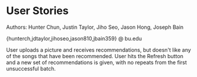 # User Stories

Authors: Hunter Chun, Justin Taylor, Jiho Seo, Jason Hong, Joseph Bain

{hunterch,jdtaylor,jihoseo,jason810,jbain359} @ bu.edu

User uploads a picture and receives recommendations, but doesn't like any of the songs that have been recommended. User hits the Refresh button and a new set of recommendations is given, with no repeats from the first unsuccessful batch.
